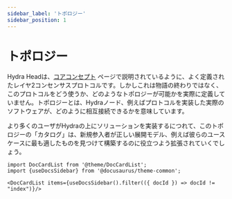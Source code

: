 ```yaml
---
sidebar_label: 'トポロジー'
sidebar_position: 1
---
```


# トポロジー

Hydra Headは、[コアコンセプト](/core-concepts) ページで説明されているように、よく定義されたレイヤ2コンセンサスプロトコルです。しかしこれは物語の終わりではなく、このプロトコルをどう使うか、どのようなトポロジーが可能かを実際に定義していません。トポロジーとは、Hydraノード、例えばプロトコルを実装した実際のソフトウェアが、どのように相互接続できるかを意味しています。

より多くのユーザがHydraの上にソリューションを実装するにつれて、このトポロジーの「カタログ」は、新規参入者が正しい展開モデル、例えば彼らのユースケースに最も適したものを見つけて構築するのに役立つよう拡張されていくでしょう。


```mdx-code-block
import DocCardList from '@theme/DocCardList';
import {useDocsSidebar} from '@docusaurus/theme-common';

<DocCardList items={useDocsSidebar().filter(({ docId }) => docId != "index")}/>
```
